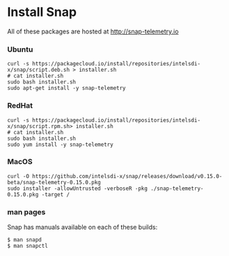 # Install Snap
All of these packages are hosted at http://snap-telemetry.io

### Ubuntu

```
curl -s https://packagecloud.io/install/repositories/intelsdi-x/snap/script.deb.sh > installer.sh
# cat installer.sh
sudo bash installer.sh
sudo apt-get install -y snap-telemetry
```


### RedHat

```
curl -s https://packagecloud.io/install/repositories/intelsdi-x/snap/script.rpm.sh> installer.sh
# cat installer.sh
sudo bash installer.sh
sudo yum install -y snap-telemetry
```

### MacOS

```
curl -O https://github.com/intelsdi-x/snap/releases/download/v0.15.0-beta/snap-telemetry-0.15.0.pkg
sudo installer -allowUntrusted -verboseR -pkg ./snap-telemetry-0.15.0.pkg -target /
```

### man pages

Snap has manuals available on each of these builds:
```
$ man snapd
$ man snapctl
```
